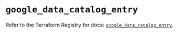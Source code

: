 # `google_data_catalog_entry`

Refer to the Terraform Registry for docs: [`google_data_catalog_entry`](https://registry.terraform.io/providers/hashicorp/google-beta/5.26.0/docs/resources/google_data_catalog_entry).
